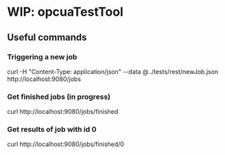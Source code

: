 # WIP: opcuaTestTool

## Useful commands

### Triggering a new job
curl -H "Content-Type: application/json" --data @../tests/rest/newJob.json http://localhost:9080/jobs

### Get finished jobs (in progress)
curl http://localhost:9080/jobs/finished

### Get results of job with id 0
curl http://localhost:9080/jobs/finished/0


